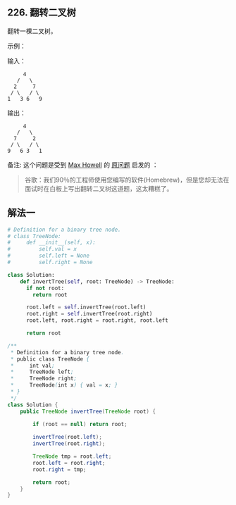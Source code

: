 ## 226. 翻转二叉树

翻转一棵二叉树。

示例：

输入：


```
     4
   /   \
  2     7
 / \   / \
1   3 6   9
```

输出：

```
     4
   /   \
  7     2
 / \   / \
9   6 3   1
```

备注:
这个问题是受到 [Max Howell](https://twitter.com/mxcl) 的 [原问题](https://twitter.com/mxcl/status/608682016205344768) 启发的 ：

>谷歌：我们90％的工程师使用您编写的软件(Homebrew)，但是您却无法在面试时在白板上写出翻转二叉树这道题，这太糟糕了。


## 解法一


```python
# Definition for a binary tree node.
# class TreeNode:
#     def __init__(self, x):
#         self.val = x
#         self.left = None
#         self.right = None

class Solution:
    def invertTree(self, root: TreeNode) -> TreeNode:
      if not root:
        return root

      root.left = self.invertTree(root.left)
      root.right = self.invertTree(root.right)
      root.left, root.right = root.right, root.left

      return root
```


```Java
/**
 * Definition for a binary tree node.
 * public class TreeNode {
 *     int val;
 *     TreeNode left;
 *     TreeNode right;
 *     TreeNode(int x) { val = x; }
 * }
 */
class Solution {
    public TreeNode invertTree(TreeNode root) {
        
        if (root == null) return root;

        invertTree(root.left);
        invertTree(root.right);

        TreeNode tmp = root.left;
        root.left = root.right;
        root.right = tmp;

        return root;
    }
}
```